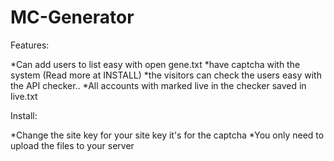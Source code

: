# MC-Generator

Features:

*Can add users to list easy with open gene.txt
*have captcha with the system (Read more at INSTALL)
*the visitors can check the users easy with the API checker..
*All accounts with marked live in the checker saved in live.txt

Install:

*Change the site key for your site key it's for the captcha
*You only need to upload the files to your server
